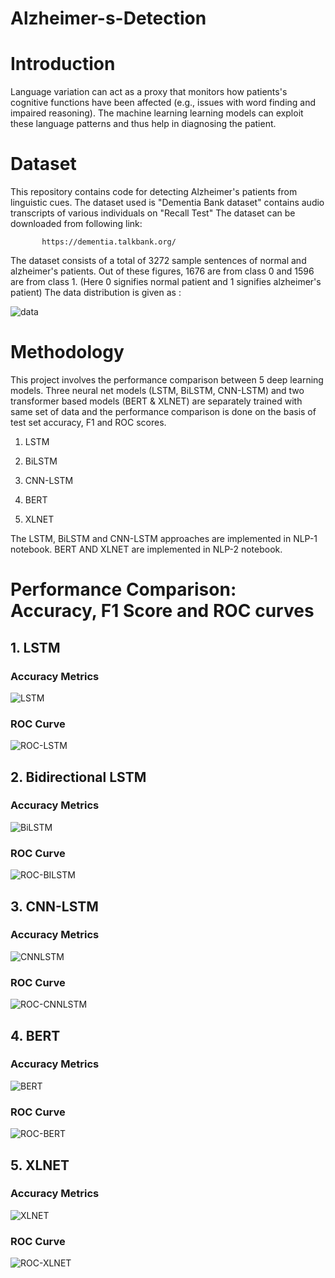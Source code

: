 # Alzheimer-s-Detection

# Introduction
Language variation can act as a proxy that monitors how patients's cognitive functions have been affected (e.g., issues with word finding and impaired reasoning). The machine learning learning models can exploit these language patterns and thus help in diagnosing the patient.

# Dataset
This repository contains code for detecting Alzheimer's patients from linguistic cues. The dataset used is "Dementia Bank dataset" contains audio transcripts of various individuals on "Recall Test"
The dataset can be downloaded from following link:

           https://dementia.talkbank.org/
           
The dataset consists of a total of 3272 sample sentences of normal and alzheimer's patients.
Out of these figures, 1676 are from class 0 and 1596 are from class 1.
(Here 0 signifies normal patient and 1 signifies alzheimer's patient)
The data distribution is given as :

![data](https://github.com/hananshafi/Alzheimer-s-Detection/blob/master/assets/label_dist.png)

# Methodology          
This project involves the performance comparison between 5 deep learning models. Three neural net models (LSTM, BiLSTM, CNN-LSTM) and two transformer based models (BERT & XLNET) are separately trained with same set of data and the performance comparison is done on the basis of test set accuracy, F1 and ROC scores.

1. LSTM

2. BiLSTM

3. CNN-LSTM

4. BERT

5. XLNET

The LSTM, BiLSTM and CNN-LSTM approaches are implemented in NLP-1 notebook. BERT AND XLNET are implemented in NLP-2 notebook.

# Performance Comparison: Accuracy, F1 Score and ROC curves

## 1. LSTM

### Accuracy Metrics
![LSTM](https://github.com/hananshafi/Alzheimer-s-Detection/blob/master/assets/lstm.JPG)

### ROC Curve
![ROC-LSTM](https://github.com/hananshafi/Alzheimer-s-Detection/blob/master/assets/roc_lstm.png)


## 2. Bidirectional LSTM

### Accuracy Metrics
![BiLSTM](https://github.com/hananshafi/Alzheimer-s-Detection/blob/master/assets/bilstm.JPG)

### ROC Curve
![ROC-BILSTM](https://github.com/hananshafi/Alzheimer-s-Detection/blob/master/assets/roc_bilstm.png)

## 3. CNN-LSTM

### Accuracy Metrics
![CNNLSTM](https://github.com/hananshafi/Alzheimer-s-Detection/blob/master/assets/cnn-lstm.JPG)

### ROC Curve
![ROC-CNNLSTM](https://github.com/hananshafi/Alzheimer-s-Detection/blob/master/assets/roc-onv-lstm.png)

## 4. BERT

### Accuracy Metrics
![BERT](https://github.com/hananshafi/Alzheimer-s-Detection/blob/master/assets/bert.JPG)

### ROC Curve
![ROC-BERT](https://github.com/hananshafi/Alzheimer-s-Detection/blob/master/assets/bert_roc.png)

## 5. XLNET

### Accuracy Metrics
![XLNET](https://github.com/hananshafi/Alzheimer-s-Detection/blob/master/assets/xlnet.JPG)

### ROC Curve
![ROC-XLNET](https://github.com/hananshafi/Alzheimer-s-Detection/blob/master/assets/xlnet_auc_roc.png)
